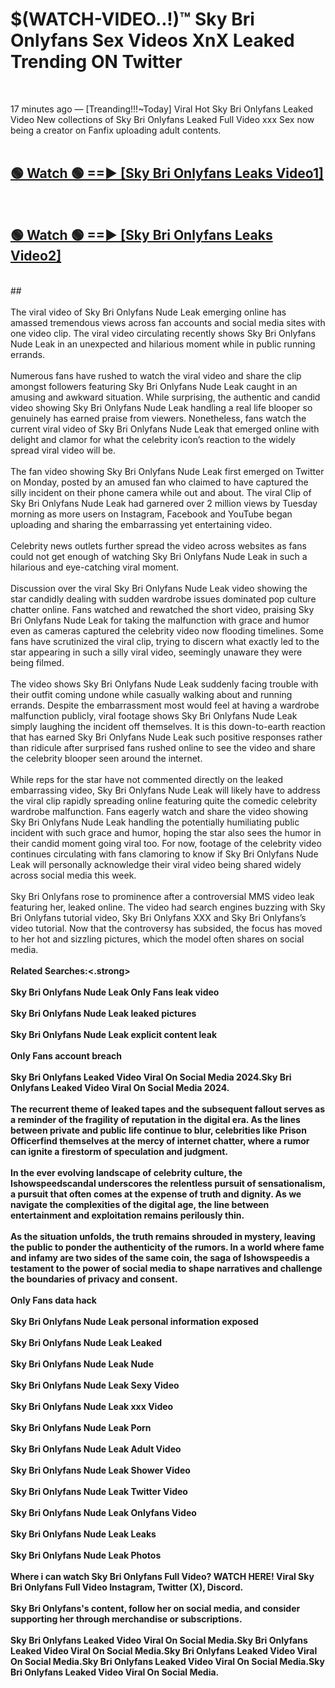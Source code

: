 # $(WATCH-VIDEO..!)™ Sky Bri Onlyfans Sex Videos XnX Leaked Trending ON Twitter<br>
<br>

17 minutes ago — [Treanding!!!~Today] Viral Hot Sky Bri Onlyfans Leaked Video New collections of Sky Bri Onlyfans Leaked Full Video xxx Sex now being a creator on Fanfix uploading adult contents.
<br>
 <br>

##  <a href="https://best2vid.blogspot.com?title=Sky_Bri_Onlyfans">🟢 Watch 🟢 ==► [Sky Bri Onlyfans Leaks Video1]</a><br>
  <br>

##  <a href="https://best2vid.blogspot.com?title=Sky_Bri_Onlyfans">🟢 Watch 🟢 ==► [Sky Bri Onlyfans Leaks Video2]</a><br>
  <br>
  ##
  <br>
  <br>
The viral video of Sky Bri Onlyfans Nude Leak emerging online has amassed tremendous views across fan accounts and social media sites with one video clip. The viral video circulating recently shows Sky Bri Onlyfans Nude Leak in an unexpected and hilarious moment while in public running errands.
<br><br>
Numerous fans have rushed to watch the viral video and share the clip amongst followers featuring Sky Bri Onlyfans Nude Leak caught in an amusing and awkward situation. While surprising, the authentic and candid video showing Sky Bri Onlyfans Nude Leak handling a real life blooper so genuinely has earned praise from viewers. Nonetheless, fans watch the current viral video of Sky Bri Onlyfans Nude Leak that emerged online with delight and clamor for what the celebrity icon’s reaction to the widely spread viral video will be.
<br><br>
The fan video showing Sky Bri Onlyfans Nude Leak first emerged on Twitter on Monday, posted by an amused fan who claimed to have captured the silly incident on their phone camera while out and about. The viral Clip of Sky Bri Onlyfans Nude Leak had garnered over 2 million views by Tuesday morning as more users on Instagram, Facebook and YouTube began uploading and sharing the embarrassing yet entertaining video.
<br><br>
Celebrity news outlets further spread the video across websites as fans could not get enough of watching Sky Bri Onlyfans Nude Leak in such a hilarious and eye-catching viral moment.
<br><br>
Discussion over the viral Sky Bri Onlyfans Nude Leak video showing the star candidly dealing with sudden wardrobe issues dominated pop culture chatter online. Fans watched and rewatched the short video, praising Sky Bri Onlyfans Nude Leak for taking the malfunction with grace and humor even as cameras captured the celebrity video now flooding timelines. Some fans have scrutinized the viral clip, trying to discern what exactly led to the star appearing in such a silly viral video, seemingly unaware they were being filmed.
<br><br>
The video shows Sky Bri Onlyfans Nude Leak suddenly facing trouble with their outfit coming undone while casually walking about and running errands. Despite the embarrassment most would feel at having a wardrobe malfunction publicly, viral footage shows Sky Bri Onlyfans Nude Leak simply laughing the incident off themselves. It is this down-to-earth reaction that has earned Sky Bri Onlyfans Nude Leak such positive responses rather than ridicule after surprised fans rushed online to see the video and share the celebrity blooper seen around the internet.
<br><br>
While reps for the star have not commented directly on the leaked embarrassing video, Sky Bri Onlyfans Nude Leak will likely have to address the viral clip rapidly spreading online featuring quite the comedic celebrity wardrobe malfunction. Fans eagerly watch and share the video showing Sky Bri Onlyfans Nude Leak handling the potentially humiliating public incident with such grace and humor, hoping the star also sees the humor in their candid moment going viral too. For now, footage of the celebrity video continues circulating with fans clamoring to know if Sky Bri Onlyfans Nude Leak will personally acknowledge their viral video being shared widely across social media this week.
<br><br>
Sky Bri Onlyfans rose to prominence after a controversial MMS video leak featuring her, leaked online. The video had search engines buzzing with Sky Bri Onlyfans tutorial video, Sky Bri Onlyfans XXX and Sky Bri Onlyfans’s video tutorial. Now that the controversy has subsided, the focus has moved to her hot and sizzling pictures, which the model often shares on social media.
<br><br>
<strong>Related Searches:<.strong>
<br><br>
Sky Bri Onlyfans Nude Leak Only Fans leak video
<br><br>
Sky Bri Onlyfans Nude Leak leaked pictures
<br><br>
Sky Bri Onlyfans Nude Leak explicit content leak
<br><br>
Only Fans account breach
<br><br>
Sky Bri Onlyfans Leaked Video Viral On Social Media 2024.Sky Bri Onlyfans Leaked Video Viral On Social Media 2024.
<br><br>
The recurrent theme of leaked tapes and the subsequent fallout serves as a reminder of the fragility of reputation in the digital era. As the lines between private and public life continue to blur, celebrities like Prison Officerfind themselves at the mercy of internet chatter, where a rumor can ignite a firestorm of speculation and judgment.
<br><br>
In the ever evolving landscape of celebrity culture, the Ishowspeedscandal underscores the relentless pursuit of sensationalism, a pursuit that often comes at the expense of truth and dignity. As we navigate the complexities of the digital age, the line between entertainment and exploitation remains perilously thin.
<br><br>
As the situation unfolds, the truth remains shrouded in mystery, leaving the public to ponder the authenticity of the rumors. In a world where fame and infamy are two sides of the same coin, the saga of Ishowspeedis a testament to the power of social media to shape narratives and challenge the boundaries of privacy and consent.
<br><br>
Only Fans data hack
<br><br>
Sky Bri Onlyfans Nude Leak personal information exposed
<br><br>
Sky Bri Onlyfans Nude Leak Leaked
<br><br>
Sky Bri Onlyfans Nude Leak Nude
<br><br>
Sky Bri Onlyfans Nude Leak Sexy Video
<br><br>
Sky Bri Onlyfans Nude Leak xxx Video
<br><br>
Sky Bri Onlyfans Nude Leak Porn
<br><br>
Sky Bri Onlyfans Nude Leak Adult Video
<br><br>
Sky Bri Onlyfans Nude Leak Shower Video
<br><br>
Sky Bri Onlyfans Nude Leak Twitter Video
<br><br>
Sky Bri Onlyfans Nude Leak Onlyfans Video
<br><br>
Sky Bri Onlyfans Nude Leak Leaks
<br><br>
Sky Bri Onlyfans Nude Leak Photos
<br><br>
Where i can watch Sky Bri Onlyfans Full Video? WATCH HERE! Viral Sky Bri Onlyfans Full Video Instagram, Twitter (X), Discord.
<br><br>
Sky Bri Onlyfans's content, follow her on social media, and consider supporting her through merchandise or subscriptions.
<br><br>
Sky Bri Onlyfans Leaked Video Viral On Social Media.Sky Bri Onlyfans Leaked Video Viral On Social Media.Sky Bri Onlyfans Leaked Video Viral On Social Media.Sky Bri Onlyfans Leaked Video Viral On Social Media.Sky Bri Onlyfans Leaked Video Viral On Social Media.